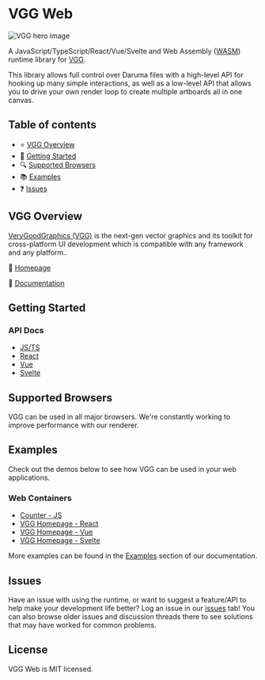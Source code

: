 # VGG Web

![VGG hero image](https://raw.githubusercontent.com/verygoodgraphics/vgg_web/resources/assets/imgs/vgg_web_container.jpg)

A JavaScript/TypeScript/React/Vue/Svelte and Web Assembly ([WASM](https://developer.mozilla.org/en-US/docs/WebAssembly)) runtime library for [VGG](https://verygoodgraphics.com/).

This library allows full control over Daruma files with a high-level API for hooking up many simple interactions, as well as a low-level API that allows you to drive your own render loop to create multiple artboards all in one canvas.

## Table of contents

- :star: [VGG Overview](#vgg-overview)
- 🚀 [Getting Started](#getting-started)
- :mag: [Supported Browsers](#supported-browsers)
- :books: [Examples](#examples)
- :question: [Issues](#issues)

## VGG Overview

[VeryGoodGraphics (VGG)](https://verygoodgraphics.com/) is the next-gen vector graphics and its toolkit for cross-platform UI development which is compatible with any framework and any platform..

:house_with_garden: [Homepage](https://verygoodgraphics.com//)

:blue_book: [Documentation](https://docs.verygoodgraphics.com/)

## Getting Started

### API Docs

- [JS/TS](https://github.com/verygoodgraphics/vgg_web/tree/main/packages/wasm)
- [React](https://github.com/verygoodgraphics/vgg_web/tree/main/packages/react)
- [Vue](https://github.com/verygoodgraphics/vgg_web/tree/main/packages/vue)
- [Svelte](https://github.com/verygoodgraphics/vgg_web/tree/main/packages/svelte)

## Supported Browsers

VGG can be used in all major browsers. We're constantly working to improve performance with our renderer.

## Examples

Check out the demos below to see how VGG can be used in your web applications.

### Web Containers

- [Counter - JS](https://docs.verygoodgraphics.com/examples/js/counter)
- [VGG Homepage - React](https://docs.verygoodgraphics.com/examples/react/vgg-home-v2)
- [VGG Homepage - Vue](https://docs.verygoodgraphics.com/examples/vue/vgg-home-v2)
- [VGG Homepage - Svelte](https://docs.verygoodgraphics.com/examples/svelte/vgg-home-v2)

More examples can be found in the [Examples](https://docs.verygoodgraphics.com/examples/overview) section of our documentation.

## Issues

Have an issue with using the runtime, or want to suggest a feature/API to help make your development life better? Log an issue in our [issues](https://github.com/verygoodgraphics/vgg_web/issues) tab! You can also browse older issues and discussion threads there to see solutions that may have worked for common problems.

## License

VGG Web is MIT licensed.

